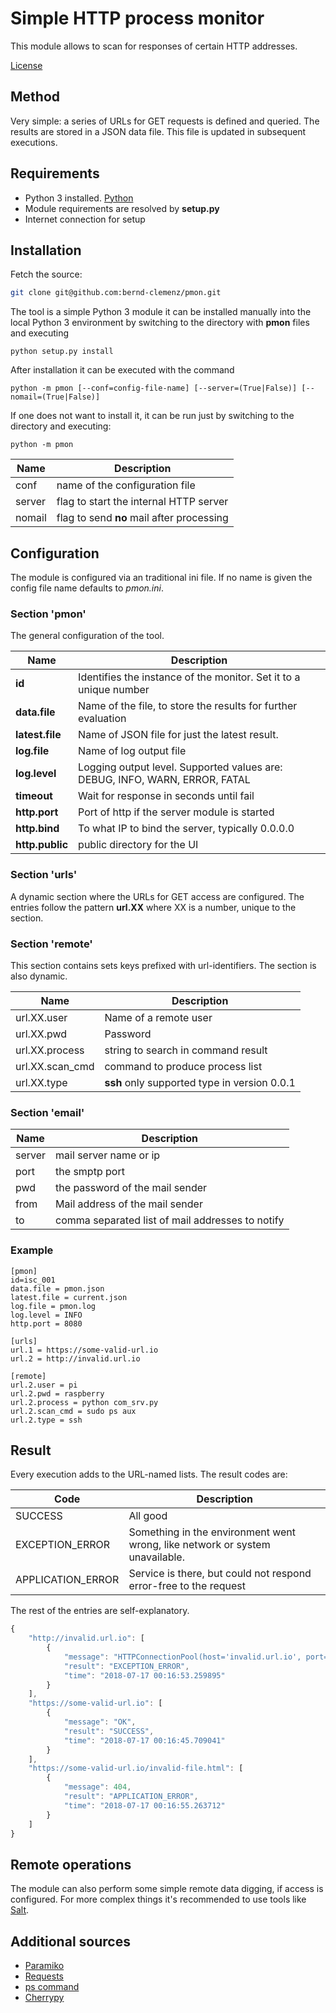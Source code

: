 # Simple HTTP process monitor
This module allows to scan for responses of certain HTTP
addresses.

[License](./LICENSE)

## Method
Very simple: a series of URLs for GET requests is defined and
queried. The results are stored in a JSON data file. This file
is updated in subsequent executions.

## Requirements
- Python 3 installed. [Python](http://www.python.org)
- Module requirements are resolved by **setup.py**
- Internet connection for setup

## Installation
Fetch the source:

```bash
git clone git@github.com:bernd-clemenz/pmon.git
```

The tool is a simple Python 3 module it can be installed
manually into the local Python 3 environment by switching to
the directory with **pmon** files and executing

    python setup.py install
    
After installation it can be executed with the command

    python -m pmon [--conf=config-file-name] [--server=(True|False)] [--nomail=(True|False)]
    
If one does not want to install it, it can be run just by
switching to the directory and executing:

    python -m pmon
    
| Name | Description |
|------|-------------|
| conf | name of the configuration file |
| server | flag to start the internal HTTP server |
| nomail | flag to send **no** mail after processing |  
   
## Configuration
The module is configured via an traditional ini file. If no name
is given the config file name defaults to _pmon.ini_.

### Section 'pmon'
The general configuration of the tool.

| Name | Description |
|------|-------------|
| **id** | Identifies the instance of the monitor. Set it to a unique number |
| **data.file** | Name of the file, to store the results for further evaluation |
| **latest.file** | Name of JSON file for just the latest result. |
| **log.file** | Name of log output file |
| **log.level** |  Logging output level. Supported values are: DEBUG, INFO, WARN, ERROR, FATAL  |
| **timeout** | Wait for response in seconds until fail | 
| **http.port** | Port of http if the server module is started |
| **http.bind** | To what IP to bind the server, typically 0.0.0.0 |
| **http.public** | public directory for the UI |

### Section 'urls'
A dynamic section where the URLs for GET access are configured.
The entries follow the pattern **url.XX** where XX is a
number, unique to the section.

### Section 'remote'
This section contains sets keys prefixed with url-identifiers. The section
is also dynamic.

| Name | Description |
|------|-------------|
| url.XX.user | Name of a remote user |
| url.XX.pwd | Password |
| url.XX.process | string to search in command result |
| url.XX.scan_cmd | command to produce process list |
| url.XX.type | **ssh** only supported type in version 0.0.1 |

### Section 'email'
| Name | Description |
|------|-------------|
| server | mail server name or ip |
| port | the smptp port |
| pwd | the password of the mail sender |
| from | Mail address of the mail sender |
| to | comma separated list of mail addresses to notify |


### Example
    [pmon]
    id=isc_001
    data.file = pmon.json
    latest.file = current.json
    log.file = pmon.log
    log.level = INFO
    http.port = 8080

    [urls]
    url.1 = https://some-valid-url.io
    url.2 = http://invalid.url.io
    
    [remote]
    url.2.user = pi
    url.2.pwd = raspberry
    url.2.process = python com_srv.py
    url.2.scan_cmd = sudo ps aux
    url.2.type = ssh
    
## Result
Every execution adds to the URL-named lists. The result codes are:

| Code | Description |
|------|-------------|
| SUCCESS | All good |
| EXCEPTION_ERROR | Something in the environment went wrong, like network or system unavailable. |
| APPLICATION_ERROR | Service is there, but could not respond error-free to the request |

The rest of the entries are self-explanatory.

```javascript
{
    "http://invalid.url.io": [
        {
            "message": "HTTPConnectionPool(host='invalid.url.io', port=80):",
            "result": "EXCEPTION_ERROR",
            "time": "2018-07-17 00:16:53.259895"
        }
    ],
    "https://some-valid-url.io": [
        {
            "message": "OK",
            "result": "SUCCESS",
            "time": "2018-07-17 00:16:45.709041"
        }
    ],
    "https://some-valid-url.io/invalid-file.html": [
        {
            "message": 404,
            "result": "APPLICATION_ERROR",
            "time": "2018-07-17 00:16:55.263712"
        }
    ]
}
```

## Remote operations
The module can also perform some simple remote data digging, if access is configured.
For more complex things it's recommended to use tools like [Salt](http://www.saltstack.com).

## Additional sources
* [Paramiko](http://www.paramiko.org/)
* [Requests](http://docs.python-requests.org/en/master/)
* [ps command](https://kb.iu.edu/d/afnv)
* [Cherrypy](https://docs.cherrypy.org)